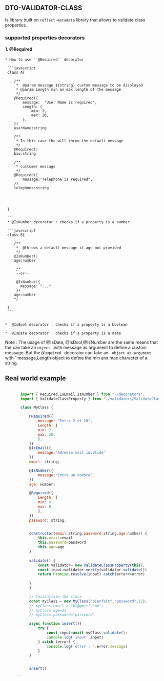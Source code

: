 ## DTO-VALIDATOR-CLASS

Is library built on ``reflect-metadata`` library that allows to validate class properties.

### supported properties decorators

#### 1. @Required

    * How to use ``@Required`` decorator

     ```javascript 
     class A{
        
        /**
         *  @param message ${string} custom message to be displayed
         * @param Length min an max length of the message
         */
        @Required({
            message:  "User Name is required",
            Length: {
                min: 2,
                max: 20,
            },
        })
        userName:string

        /**
         * In this case the will throw the default message
         */
        @Required()
        bio:string

        /**
         * customer message
         */
        @Required({
            message:"Telephone is required",
        })
        telephone:string




     }

     ``` 
     * @IsNumber decorator : checks if a property is a number

     ```javascript
     class B{

        /**
         *  @throws a default message if age not provided
         */
        @IsNumber()
        age:number

         /*  
         --or--

         @IsNumber({
           message: "..."
         })
        age:number
        */
        
     }
     ```


    *  @IsBool decorator : checks if a property is a boolean

    *  @IsDate decorator : checks if a property is a date

    
Note : The usage of @IsDate, @IsBool,@IsNumber are the same means that the can take an  ``object `` with message as argument to define a custom message. But the  ``@Required `` decorator can take an  `` object as argument`` with  ``message,Length object to define the min anx max character of a string.


## Real world example


 ```javascript 
        
        import { Required,IsEmail,IsNumber } from "./decorators";
        import { ValidateClassProperty } from "./validators/ValidateClassProperty";

        class MyClass {

            @Required({
                message: "Entre 2 et 20",
                Length: {
                min: 2,
                max: 20,
                },
            })
            @IsEmail({
                message:"Adresse mail invalide"
            })
            email: string;

            @IsNumber({
                message:"Entre un nombre"
            })
            age: number;

            @Required({
                Length: {
                min: 6,
                max: 8,
                },
            })
            password: string;


            constructor(email:string,password:string,age:number) {
                this.email=email
                this.password=password
                this.age=age
            }
            
            validate() {
                const validator= new ValidateClassProperty(this);
                const input=validator.verify(validator.validate())
                return Promise.resolve(input).catch(error=>error)
            
            }
            }

            // Instantiate the class
            const myClass = new MyClass("bienfait","password",12);
            // myClass.email = "bi@gmail.com";
            // myClass.age=23
            // myClass.password="password"

            async function insert(){
                try {
                    const input=await myClass.validate();
                    console.log('input',input)
                } catch (error) {
                    console.log('error : ',error.message)
                }
            }


            insert()
 
      ```


